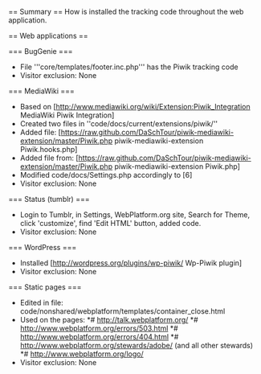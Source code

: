 == Summary ==
How is installed the tracking code throughout the web application.

== Web applications ==

=== BugGenie ===
* File '''core/templates/footer.inc.php''' has the Piwik tracking code
* Visitor exclusion: None


=== MediaWiki ===
* Based on [http://www.mediawiki.org/wiki/Extension:Piwik_Integration MediaWiki Piwik Integration]
* Created two files in ''code/docs/current/extensions/piwik/''
* Added file:  [https://raw.github.com/DaSchTour/piwik-mediawiki-extension/master/Piwik.php piwik-mediawiki-extension Piwik.hooks.php]
* Added file from: [https://raw.github.com/DaSchTour/piwik-mediawiki-extension/master/Piwik.php piwik-mediawiki-extension Piwik.php]
* Modified code/docs/Settings.php accordingly to [6]
* Visitor exclusion: None
 
=== Status (tumblr) ===
* Login to Tumblr, in Settings, WebPlatform.org site, Search for Theme, click 'customize', find 'Edit HTML' button, added code.
* Visitor exclusion: None

=== WordPress ===
* Installed [http://wordpress.org/plugins/wp-piwik/ Wp-Piwik plugin]
* Visitor exclusion: None

=== Static pages ===
* Edited in file: code/nonshared/webplatform/templates/container_close.html
* Used on the pages:
*# http://talk.webplatform.org/
*# http://www.webplatform.org/errors/503.html
*# http://www.webplatform.org/errors/404.html
*# http://www.webplatform.org/stewards/adobe/ (and all other stewards)
*# http://www.webplatform.org/logo/
* Visitor exclusion: None